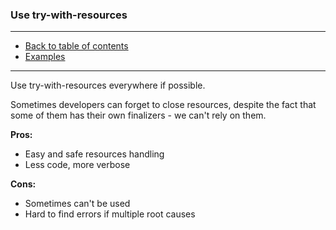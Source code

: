 ### Use try-with-resources 

---

* [Back to table of contents](https://github.com/vlsidlyarevich/effective-java-follow-up)
* [Examples](Main.java)

---

Use try-with-resources everywhere if possible.

Sometimes developers can forget to close resources, despite the fact that some of them has their own finalizers - 
we can't rely on them.

<b>Pros:</b>
* Easy and safe resources handling
* Less code, more verbose

<b>Cons:</b> 
* Sometimes can't be used
* Hard to find errors if multiple root causes